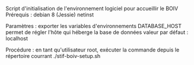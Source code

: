 Script d'initialisation de l'environnement logiciel pour accueillir le BOIV
Prérequis : debian 8 (Jessie) netinst

Paramètres : exporter les variables d'environnements
DATABASE_HOST permet de régler l'hôte qui héberge la base de données
valeur par défaut : localhost

Procédure : en tant qu'utilisateur root, exécuter la commande depuis le répertoire courrant
./stif-boiv-setup.sh
